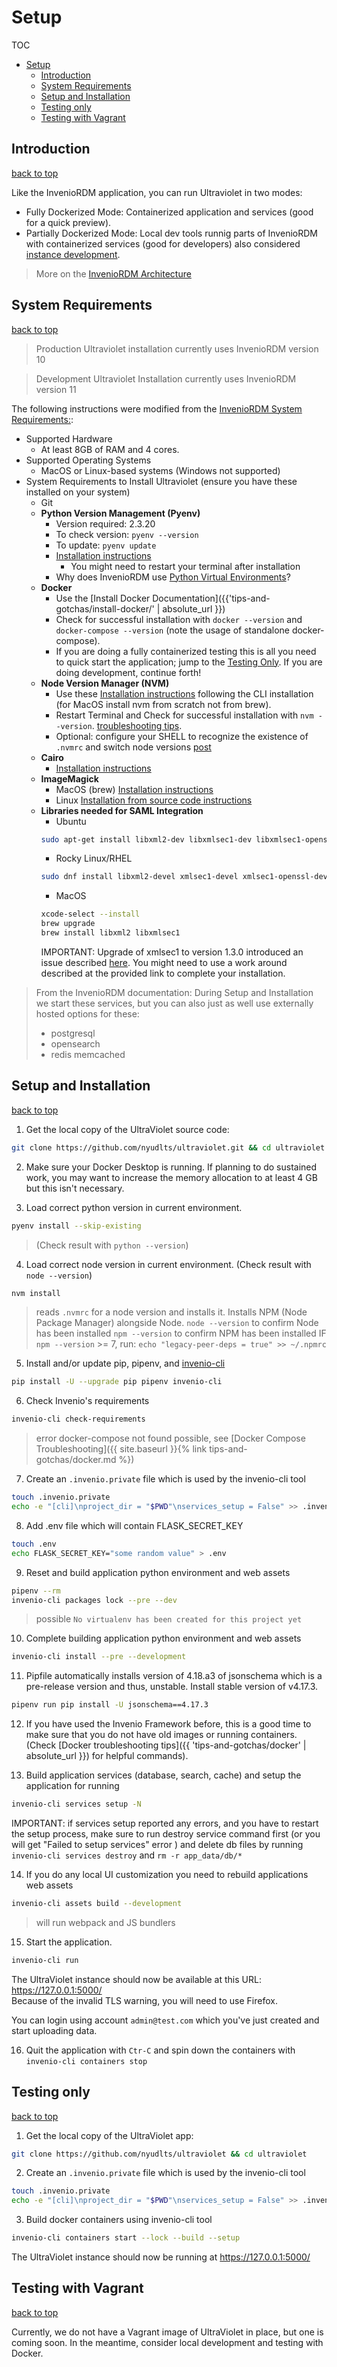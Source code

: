 # Setup

TOC
- [Setup](#setup)
  - [Introduction](#introduction)
  - [System Requirements](#system-requirements)
  - [Setup and Installation](#setup-and-installation)
  - [Testing only](#testing-only)
  - [Testing with Vagrant](#testing-with-vagrant)


## Introduction
[back to top](#setup)

Like the InvenioRDM application, you can run Ultraviolet in two modes:

- Fully Dockerized Mode: Containerized application and services (good for a quick preview).  
- Partially Dockerized Mode: Local dev tools runnig parts of InvenioRDM with containerized services (good for developers) also considered [instance development](https://inveniordm.docs.cern.ch/develop/getting-started/instance-development/#integrating-react-development-modules).

> More on the [InvenioRDM Architecture](https://inveniordm.docs.cern.ch/develop/architecture/)  

## System Requirements
[back to top](#setup)

> Production Ultraviolet installation currently uses InvenioRDM version 10

> Development Ultraviolet Installation currently uses InvenioRDM version 11

The following instructions were modified from the [InvenioRDM System Requirements:](https://inveniordm.docs.cern.ch/install/requirements/):

- Supported Hardware
  + At least 8GB of RAM and 4 cores.
- Supported Operating Systems
  - MacOS or Linux-based systems (Windows not supported)
- System Requirements to Install Ultraviolet (ensure you have these installed on your system)
  - Git
  - **Python Version Management (Pyenv)**
    + Version required: 2.3.20
    + To check version: `pyenv --version`
    + To update: `pyenv update`
    + [Installation instructions](https://github.com/pyenv/pyenv#installation)
      + You might need to restart your terminal after installation
    + Why does InvenioRDM use [Python Virtual Environments](https://inveniordm.docs.cern.ch/install/requirements/#python-virtual-environments)?
  - **Docker**
    + Use the [Install Docker Documentation]({{'tips-and-gotchas/install-docker/' | absolute_url }})
    + Check for successful installation with `docker --version` and `docker-compose --version` (note the usage of standalone docker-compose).
    + If you are doing a fully containerized testing this is all you need to quick start the application; jump to the [Testing Only](#testing-only). If you are doing development, continue forth!
  - **Node Version Manager (NVM)**
    + Use these [Installation instructions](https://github.com/nvm-sh/nvm#installing-and-updating) following the CLI installation (for MacOS install nvm from scratch not from brew).
    + Restart Terminal and Check for successful installation with `nvm --version`. [troubleshooting tips](https://github.com/nvm-sh/nvm#troubleshooting-on-linux). 
    + Optional: configure your SHELL to recognize the existence of `.nvmrc` and switch node versions [post](https://medium.com/allenhwkim/bash-profile-for-git-and-nodejs-users-15d3fbc301f0) 
  - **Cairo**
    + [Installation instructions](https://invenio-formatter.readthedocs.io/en/latest/installation.html)
  - **ImageMagick**
    + MacOS (brew) [Installation instructions](https://imagemagick.org/script/download.php#macosx)
    + Linux [Installation from source code instructions](https://imagemagick.org/script/download.php#linux)
  - **Libraries needed for SAML Integration**
    + Ubuntu
    ```sh
    sudo apt-get install libxml2-dev libxmlsec1-dev libxmlsec1-openssl
    ```
    + Rocky Linux/RHEL
    ```sh
    sudo dnf install libxml2-devel xmlsec1-devel xmlsec1-openssl-devel libtool-ltdl-devel
    ```
    + MacOS
    ```sh
    xcode-select --install
    brew upgrade
    brew install libxml2 libxmlsec1
    ```
    IMPORTANT: Upgrade of xmlsec1 to version 1.3.0 introduced an issue described [here](https://github.com/xmlsec/python-xmlsec/issues/254). You might need to use a work around
    described at the provided link to complete your installation.
   

> From the InvenioRDM documentation: During Setup and Installation we start these services, but you can also just as well use externally hosted options for these:
> - postgresql
> - opensearch
> - redis memcached

## Setup and Installation
[back to top](#setup)

1. Get the local copy of the UltraViolet source code:
  ```sh
  git clone https://github.com/nyudlts/ultraviolet.git && cd ultraviolet
  ```
2. Make sure your Docker Desktop is running. If planning to do sustained work, you may want to increase the memory allocation to at least 4 GB but this isn't necessary.

3. Load correct python version in current environment. 
  ```sh
  pyenv install --skip-existing
  ```
  > (Check result with `python --version`)

4. Load correct node version in current environment. (Check result with `node --version`)
  ```sh
  nvm install
  ```
  > reads `.nvmrc` for a node version and installs it. Installs NPM (Node Package Manager) alongside Node.
  > `node --version` to confirm Node has been installed
  > `npm --version` to confirm NPM has been installed
  > IF `npm --version` >= 7, run: `echo "legacy-peer-deps = true" >> ~/.npmrc`

5. Install and/or update pip, pipenv, and [invenio-cli](https://invenio-cli.readthedocs.io/en/latest/)
  ```sh
  pip install -U --upgrade pip pipenv invenio-cli
  ```

6. Check Invenio's requirements
  ```sh
  invenio-cli check-requirements
  ```
  > error docker-compose not found possible, see [Docker Compose Troubleshooting]({{ site.baseurl }}{% link tips-and-gotchas/docker.md %})

7. Create an `.invenio.private` file which is used by the invenio-cli tool
  ```sh
  touch .invenio.private
  echo -e "[cli]\nproject_dir = "$PWD"\nservices_setup = False" >> .invenio.private
  ```

8. Add .env file which will contain FLASK_SECRET_KEY
  ```sh
  touch .env
  echo FLASK_SECRET_KEY="some random value" > .env
  ```

9. Reset and build application python environment and web assets
  ```sh
  pipenv --rm
  invenio-cli packages lock --pre --dev
  ```
  > possible `No virtualenv has been created for this project yet`


10. Complete building application python environment and web assets
  ```sh
  invenio-cli install --pre --development
  ```

11. Pipfile automatically installs version of 4.18.a3 of jsonschema which is a pre-release version and thus, unstable. Install stable version of v4.17.3. 
  ```sh
  pipenv run pip install -U jsonschema==4.17.3 
  ```

12. If you have used the Invenio Framework before, this is a good time to make sure that you do not have old images or running containers. (Check [Docker troubleshooting tips]({{ 'tips-and-gotchas/docker' | absolute_url }}) for helpful commands).

13. Build application services (database, search, cache) and setup the application for running
  ```sh
  invenio-cli services setup -N
  ```
  IMPORTANT: if services setup reported any errors, and you have to restart the setup process, make sure to run
  destroy service command first (or you will get "Failed to setup services" error ) and delete db files by running `invenio-cli services destroy` and `rm -r app_data/db/*`

14. If you do any local UI customization you need to rebuild applications web assets
  ```sh
  invenio-cli assets build --development
  ```
  > will run webpack and JS bundlers 

15. Start the application.
  ```sh
  invenio-cli run
  ```

  The UltraViolet instance should now be available at this URL: <https://127.0.0.1:5000/>  
  Because of the invalid TLS warning, you will need to use Firefox.

  You can login using account `admin@test.com` which you've just created and start uploading data.

16. Quit the application with `Ctr-C` and spin down the containers with `invenio-cli containers stop`

## Testing only
[back to top](#setup)

1. Get the local copy of the UltraViolet app:
  ```sh
  git clone https://github.com/nyudlts/ultraviolet && cd ultraviolet
  ```
2. Create an `.invenio.private` file which is used by the invenio-cli tool
  ```sh
  touch .invenio.private
  echo -e "[cli]\nproject_dir = "$PWD"\nservices_setup = False" >> .invenio.private
  ```

3. Build docker containers using invenio-cli tool
  ```sh
  invenio-cli containers start --lock --build --setup
  ```
  The UltraViolet instance should now be running at <https://127.0.0.1:5000/>

## Testing with Vagrant
[back to top](#setup)

Currently, we do not have a Vagrant image of UltraViolet in place, but one is coming soon. In the meantime, consider local development and testing with Docker.
